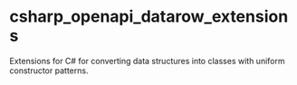 # csharp_openapi_datarow_extensions
Extensions for C# for converting data structures into classes with uniform constructor patterns.
